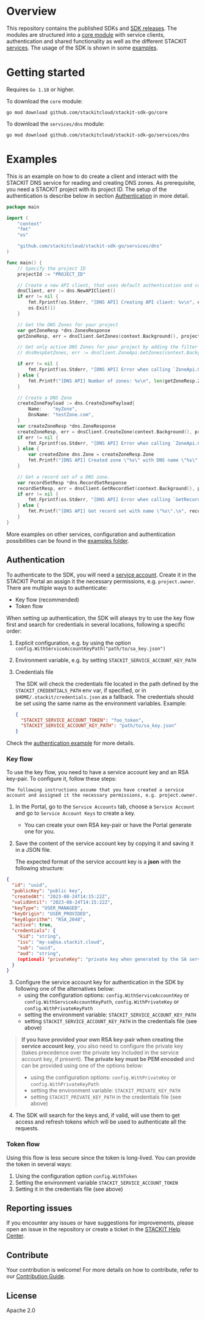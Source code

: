 # Overview

This repository contains the published SDKs and [SDK releases](https://github.com/stackitcloud/stackit-sdk-go/releases/).
The modules are structured into a [core module](https://github.com/stackitcloud/stackit-sdk-go/tree/main/core) with service clients, authentication and shared functionality as well as the different STACKIT [services](https://github.com/stackitcloud/stackit-sdk-go/tree/main/services).
The usage of the SDK is shown in some [examples](https://github.com/stackitcloud/stackit-sdk-go/tree/main/examples).

# Getting started

Requires `Go 1.18` or higher.

To download the `core` module:

```
go mod download github.com/stackitcloud/stackit-sdk-go/core
```

To download the `services/dns` module:

```
go mod download github.com/stackitcloud/stackit-sdk-go/services/dns
```

# Examples

This is an example on how to do create a client and interact with the STACKIT DNS service for reading and creating DNS zones. As prerequisite, you need a STACKIT project with its project ID.
The setup of the authentication is describe below in section [Authentication](#authentication) in more detail.

```go
package main

import (
	"context"
	"fmt"
	"os"

	"github.com/stackitcloud/stackit-sdk-go/services/dns"
)

func main() {
	// Specify the project ID
	projectId := "PROJECT_ID"

	// Create a new API client, that uses default authentication and configuration
	dnsClient, err := dns.NewAPIClient()
	if err != nil {
		fmt.Fprintf(os.Stderr, "[DNS API] Creating API client: %v\n", err)
		os.Exit(1)
	}

	// Get the DNS Zones for your project
	var getZoneResp *dns.ZonesResponse
	getZoneResp, err = dnsClient.GetZones(context.Background(), projectId).Execute()

	// Get only active DNS Zones for your project by adding the filter "ActiveEq(true)" to the call. More filters are available and can be chained.
	// dnsRespGetZones, err := dnsClient.ZoneApi.GetZones(context.Background(), projectId).ActiveEq(true).Execute()

	if err != nil {
		fmt.Fprintf(os.Stderr, "[DNS API] Error when calling `ZoneApi.GetZones`: %v\n", err)
	} else {
		fmt.Printf("[DNS API] Number of zones: %v\n", len(getZoneResp.Zones))
	}

	// Create a DNS Zone
	createZonePayload := dns.CreateZonePayload{
		Name:    "myZone",
		DnsName: "testZone.com",
	}
	var createZoneResp *dns.ZoneResponse
	createZoneResp, err = dnsClient.CreateZone(context.Background(), projectId).CreateZonePayload(createZonePayload).Execute()
	if err != nil {
		fmt.Fprintf(os.Stderr, "[DNS API] Error when calling `ZoneApi.CreateZone`: %v\n", err)
	} else {
		var createdZone dns.Zone = createZoneResp.Zone
		fmt.Printf("[DNS API] Created zone \"%s\" with DNS name \"%s\" and zone id \"%s\".\n", createdZone.Name, createdZone.DnsName, createdZone.Id)
	}

	// Get a record set of a DNS zone.
	var recordSetResp *dns.RecordSetResponse
	recordSetResp, err = dnsClient.GetRecordSet(context.Background(), projectId, "zoneId", "recordSetId").Execute()
	if err != nil {
		fmt.Fprintf(os.Stderr, "[DNS API] Error when calling `GetRecordSet`: %v\n", err)
	} else {
		fmt.Printf("[DNS API] Got record set with name \"%s\".\n", recordSetResp.Rrset.Name)
	}
}

```

More examples on other services, configuration and authentication possibilities can be found in the [examples folder](https://github.com/stackitcloud/stackit-sdk-go/tree/main/examples).

## Authentication

To authenticate to the SDK, you will need a [service account](https://docs.stackit.cloud/stackit/en/service-accounts-134415819.html). Create it in the STACKIT Portal an assign it the necessary permissions, e.g. `project.owner`. There are multiple ways to authenticate:

- Key flow (recommended)
- Token flow

When setting up authentication, the SDK will always try to use the key flow first and search for credentials in several locations, following a specific order:

1. Explicit configuration, e.g. by using the option `config.WithServiceAccountKeyPath("path/to/sa_key.json")`
2. Environment variable, e.g. by setting `STACKIT_SERVICE_ACCOUNT_KEY_PATH`
3. Credentials file

   The SDK will check the credentials file located in the path defined by the `STACKIT_CREDENTIALS_PATH` env var, if specified,
   or in `$HOME/.stackit/credentials.json` as a fallback.
   The credentials should be set using the same name as the environment variables. Example:

   ```json
   {
     "STACKIT_SERVICE_ACCOUNT_TOKEN": "foo_token",
     "STACKIT_SERVICE_ACCOUNT_KEY_PATH": "path/to/sa_key.json"
   }
   ```

Check the [authentication example](examples/authentication/authentication.go) for more details.

### Key flow

To use the key flow, you need to have a service account key and an RSA key-pair.
To configure it, follow these steps:

    The following instructions assume that you have created a service account and assigned it the necessary permissions, e.g. project.owner.

1.  In the Portal, go to the `Service Accounts` tab, choose a `Service Account` and go to `Service Account Keys` to create a key.
    - You can create your own RSA key-pair or have the Portal generate one for you.
2.  Save the content of the service account key by copying it and saving it in a JSON file.

    The expected format of the service account key is a **json** with the following structure:

```json
{
  "id": "uuid",
  "publicKey": "public key",
  "createdAt": "2023-08-24T14:15:22Z",
  "validUntil": "2023-08-24T14:15:22Z",
  "keyType": "USER_MANAGED",
  "keyOrigin": "USER_PROVIDED",
  "keyAlgorithm": "RSA_2048",
  "active": true,
  "credentials": {
    "kid": "string",
    "iss": "my-sa@sa.stackit.cloud",
    "sub": "uuid",
    "aud": "string",
    (optional) "privateKey": "private key when generated by the SA service"
  }
}
```

3. Configure the service account key for authentication in the SDK by following one of the alternatives below:
   - using the configuration options: `config.WithServiceAccountKey` or `config.WithServiceAccountKeyPath`, `config.WithPrivateKey` or `config.WithPrivateKeyPath`
   - setting the environment variable: `STACKIT_SERVICE_ACCOUNT_KEY_PATH`
   - setting `STACKIT_SERVICE_ACCOUNT_KEY_PATH` in the credentials file (see above)

> **If you have provided your own RSA key-pair when creating the service account key**, you also need to configure the private key (takes precedence over the private key included in the service account key, if present). **The private key must be PEM encoded** and can be provided using one of the options below:
>
> - using the configuration options: `config.WithPrivateKey` or `config.WithPrivateKeyPath`
> - setting the environment variable: `STACKIT_PRIVATE_KEY_PATH`
> - setting `STACKIT_PRIVATE_KEY_PATH` in the credentials file (see above)

4. The SDK will search for the keys and, if valid, will use them to get access and refresh tokens which will be used to authenticate all the requests.

### Token flow

Using this flow is less secure since the token is long-lived. You can provide the token in several ways:

1. Using the configuration option `config.WithToken`
2. Setting the environment variable `STACKIT_SERVICE_ACCOUNT_TOKEN`
3. Setting it in the credentials file (see above)

## Reporting issues

If you encounter any issues or have suggestions for improvements, please open an issue in the repository or create a ticket in the [STACKIT Help Center](https://support.stackit.cloud/).

## Contribute

Your contribution is welcome! For more details on how to contribute, refer to our [Contribution Guide](./CONTRIBUTION.md).

## License

Apache 2.0
